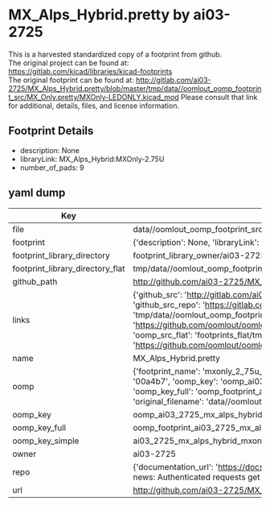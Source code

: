 # MX_Alps_Hybrid.pretty by ai03-2725  
This is a harvested standardized copy of a footprint from github.  
The original project can be found at:  
https://gitlab.com/kicad/libraries/kicad-footprints  
The original footprint can be found at:
http://gitlab.com/ai03-2725/MX_Alps_Hybrid.pretty/blob/master/tmp/data//oomlout_oomp_footprint_src/MX_Only.pretty/MXOnly-LEDONLY.kicad_mod
Please consult that link for additional, details, files, and license information.  
## Footprint Details
* description: None  
* libraryLink: MX_Alps_Hybrid:MXOnly-2.75U  
* number_of_pads: 9  
## yaml dump  
| Key | Value |  
| --- | --- |  
| file | data//oomlout_oomp_footprint_src/MX_Alps_Hybrid.pretty/MX_Only.pretty/MXOnly-2.75U-NoLED.kicad_mod |  
| footprint | {'description': None, 'libraryLink': 'MX_Alps_Hybrid:MXOnly-2.75U', 'number_of_pads': 9} |  
| footprint_library_directory | footprint_library_owner/ai03-2725_MX_Alps_Hybrid.pretty |  
| footprint_library_directory_flat | tmp/data//oomlout_oomp_footprint_src/footprints_flat/ai03_2725_mx_alps_hybrid_mxonly_2_75u_noled/working |  
| github_path | http://github.com/ai03-2725/MX_Alps_Hybrid.pretty/blob/master/tmp/data//oomlout_oomp_footprint_src/MX_Only.pretty/MXOnly-2.75U-NoLED.kicad_mod |  
| links | {'github_src': 'http://gitlab.com/ai03-2725/MX_Alps_Hybrid.pretty/blob/master/tmp/data//oomlout_oomp_footprint_src/MX_Only.pretty/MXOnly-LEDONLY.kicad_mod', 'github_src_repo': 'https://gitlab.com/kicad/libraries/kicad-footprints', 'oomp_bot': 'tmp/data//oomlout_oomp_footprint_src/footprints/ai03_2725_mx_alps_hybrid_mxonly_2_75u_noled/working', 'oomp_bot_github': 'https://github.com/oomlout/oomlout_oomp_footprint_bot/tree/main/tmp/data//oomlout_oomp_footprint_src/footprints/ai03_2725_mx_alps_hybrid_mxonly_2_75u_noled/working', 'oomp_src_flat': 'footprints_flat/tmp/data//oomlout_oomp_footprint_src/footprints_flat/ai03_2725_mx_alps_hybrid_mxonly_2_75u_noled/working', 'oomp_src_flat_github': 'https://github.com/oomlout/oomlout_oomp_footprint_src/tree/main/tmp/data//oomlout_oomp_footprint_src/footprints_flat/ai03_2725_mx_alps_hybrid_mxonly_2_75u_noled/working'} |  
| name | MX_Alps_Hybrid.pretty |  
| oomp | {'footprint_name': 'mxonly_2_75u_noled', 'library_name': 'mx_alps_hybrid', 'md5': '00a4b763bb32902345b37a773e72087a', 'md5_10': '00a4b763bb', 'md5_5': '00a4b', 'md5_6': '00a4b7', 'oomp_key': 'oomp_ai03_2725_mx_alps_hybrid_mxonly_2_75u_noled', 'oomp_key_extra': 'oomp_footprint_ai03_2725_mx_alps_hybrid_mxonly_2_75u_noled', 'oomp_key_full': 'oomp_footprint_ai03_2725_mx_alps_hybrid_mxonly_2_75u_noled_00a4b7', 'oomp_key_simple': 'ai03_2725_mx_alps_hybrid_mxonly_2_75u_noled', 'original_filename': 'data//oomlout_oomp_footprint_src/MX_Alps_Hybrid.pretty/MX_Only.pretty/MXOnly-2.75U-NoLED.kicad_mod', 'owner_name': 'ai03_2725'} |  
| oomp_key | oomp_ai03_2725_mx_alps_hybrid_mxonly_2_75u_noled |  
| oomp_key_full | oomp_footprint_ai03_2725_mx_alps_hybrid_mxonly_2_75u_noled |  
| oomp_key_simple | ai03_2725_mx_alps_hybrid_mxonly_2_75u_noled |  
| owner | ai03-2725 |  
| repo | {'documentation_url': 'https://docs.github.com/rest/overview/resources-in-the-rest-api#rate-limiting', 'message': "API rate limit exceeded for 84.66.142.224. (But here's the good news: Authenticated requests get a higher rate limit. Check out the documentation for more details.)"} |  
| url | http://github.com/ai03-2725/MX_Alps_Hybrid.pretty |  


